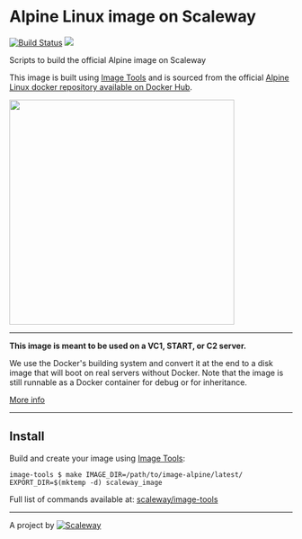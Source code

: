 # Alpine Linux image on Scaleway

[![Build Status](https://travis-ci.org/scaleway/image-alpine.svg?branch=master)](https://travis-ci.org/scaleway/image-alpine)
[![](https://badge.imagelayers.io/scaleway/alpine:latest.svg)](https://imagelayers.io/?images=scaleway/alpine:latest 'Get your own badge on imagelayers.io')

Scripts to build the official Alpine image on Scaleway

This image is built using [Image Tools](https://github.com/scaleway/image-tools) and is sourced from the official [Alpine Linux docker repository available on Docker Hub](https://hub.docker.com/_/alpine/).

<img src="http://alpinelinux.org/alpinelinux-logo.svg" width="400px" />

---

**This image is meant to be used on a VC1, START, or C2 server.**

We use the Docker's building system and convert it at the end to a disk image that will boot on real servers without Docker. Note that the image is still runnable as a Docker container for debug or for inheritance.

[More info](https://github.com/scaleway/image-tools#docker-based-builder)

---

## Install

Build and create your image using [Image Tools](https://github.com/scaleway/image-tools):

    image-tools $ make IMAGE_DIR=/path/to/image-alpine/latest/ EXPORT_DIR=$(mktemp -d) scaleway_image

Full list of commands available at: [scaleway/image-tools](https://github.com/scaleway/image-tools/tree/master#commands)

---

A project by [![Scaleway](https://avatars1.githubusercontent.com/u/5185491?v=3&s=42)](https://www.scaleway.com/)

